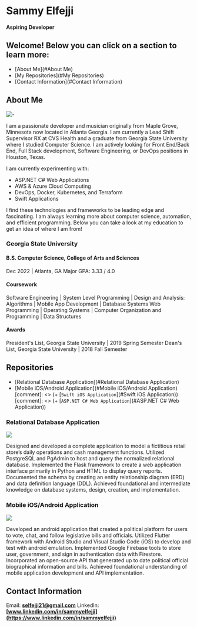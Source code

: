# **Sammy Elfejji** 
**Aspiring Developer**

## Welcome! Below you can click on a section to learn more:

+ [About Me](#About Me)
+ [My Repositories](#My Repositories)
+ [Contact Information](#Contact Information)

## **About Me**

![-](/assets/resized-image-Promo.jpeg")

I am a passionate developer and musician originally from Maple Grove, Minnesota now located in Atlanta Georgia. I
am currently a Lead Shift Supervisor RX at CVS Health and a graduate from Georgia State University where I studied
Computer Science. I am actively looking for Front End/Back End, Full Stack development, Software Engineering, or
DevOps positions in Houston, Texas.

I am currently experimenting with:

+ ASP.NET C# Web Applications
+ AWS & Azure Cloud Computing
+ DevOps, Docker, Kubernetes, and Terraform
+ Swift Applications

I find these technologies and frameworks to be leading edge and fascinating.
I am always learning more about computer science, automation, and efficient programming.
Below you can take a look at my education to get an idea of where I am from!

### **Georgia State University**
#### B.S. Computer Science, College of Arts and Sciences
Dec 2022 | Atlanta, GA
Major GPA: 3.33 / 4.0

#### Coursework
Software Engineering | System Level Programming | Design and Analysis: Algorithms | Mobile App Development | Database Systems Web Programming | Operating Systems | Computer Organization and Programming | Data Structures

#### Awards
President's List, Georgia State University | 2019 Spring Semester 
Dean's List, Georgia State University | 2018 Fall Semester



## **Repositories**

+ [Relational Database Application](#Relational Database Application)
+ [Mobile iOS/Android Application](#Mobile iOS/Android Application)
[comment]: <> (+ [`Swift iOS Application`](#Swift iOS Application)) 
[comment]: <> (+ [`ASP.NET C# Web Application`](#ASP.NET C# Web Application))

### **Relational Database Application**

![](/assets/ECX-1909_Hero_PostgreSQL_600x400@2x.png")

Designed and developed a complete application to model a fictitious retail store’s daily operations and cash management functions.
Utilized PostgreSQL and PgAdmin to host and query the normalized relational database.
Implemented the Flask framework to create a web application interface primarily in Python and HTML to display query reports.
Documented the schema by creating an entity relationship diagram (ERD) and data definition language (DDL).
Achieved foundational and intermediate knowledge on database systems, design, creation, and implementation.

### **Mobile iOS/Android Application**

![](/assets/flutter.png")

Developed an android application that created a political platform for users to vote, chat, and follow legislative bills and officials.
Utilized Flutter framework with Android Studio and Visual Studio Code (iOS) to develop and test with android emulation.
Implemented Google Firebase tools to store user, government, and sign in authentication data with Firestore. 
Incorporated an open-source API that generated up to date political official biographical information and bills.
Achieved foundational understanding of mobile application development and API implementation.

## Contact Information

Email: **selfejji21@gmail.com**
LinkedIn: **[www.linkedin.com/in/sammyelfejji](https://www.linkedin.com/in/sammyelfejji)**


